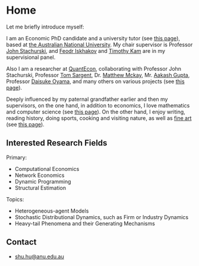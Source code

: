 # Home

Let me briefly introduce myself: 

I am an Economic PhD candidate and a university tutor (see [this page](teaching)), based at [the Australian National University](https://cbe.anu.edu.au/about/staff-directory/shu-hu). My chair supervisor is Professor [John Stachurski](https://johnstachurski.net/), and [Feodr Iskhakov](https://fedor.iskh.me/) and [Timothy Kam](https://phantomachine.github.io/) are in my supervisional panel. 

Also I am a researcher at [QuantEcon](https://quantecon.org/), collaborating with Professor John Stachurski, Professor [Tom Sargent](http://www.tomsargent.com/), Dr. [Matthew Mckay](https://github.com/mmcky), Mr. [Aakash Gupta](https://github.com/AakashGfude), Professor [Daisuke Oyama](http://www.oyama.e.u-tokyo.ac.jp/),  and many others on various projects (see [this page](qeprojects)).

Deeply influenced by my paternal grandfather earlier and then my supervisors, on the one hand, in addition to economics, I love mathematics and computer science (see [this page](learning)). On the other hand, I enjoy writing, reading history, doing sports, cooking and visiting nature, as well as [fine art](https://en.wikipedia.org/wiki/Fine_art) (see [this page](miscellaneous)). 

## Interested Research Fields

Primary:
- Computational Economics
- Network Economics
- Dynamic Programming
- Structural Estimation

Topics:
- Heterogeneous-agent Models
- Stochastic Distributional Dynamics, such as Firm or Industry Dynamics
- Heavy-tail Phenomena and their Generating Mechanisms


## Contact

- shu.hu@anu.edu.au